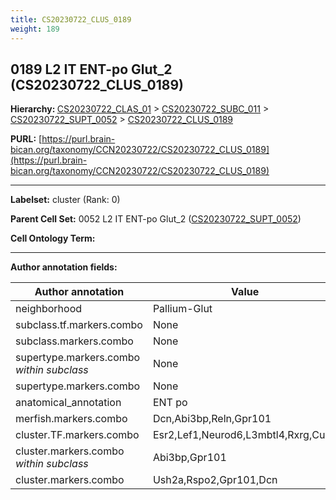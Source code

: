 ```yaml
---
title: CS20230722_CLUS_0189
weight: 189
---
```

## 0189 L2 IT ENT-po Glut_2 (CS20230722_CLUS_0189)
<b>Hierarchy: </b>
[CS20230722_CLAS_01](../CS20230722_CLAS_01) >
[CS20230722_SUBC_011](../CS20230722_SUBC_011) >
[CS20230722_SUPT_0052](../CS20230722_SUPT_0052) >
[CS20230722_CLUS_0189](../CS20230722_CLUS_0189)

**PURL:** [https://purl.brain-bican.org/taxonomy/CCN20230722/CS20230722_CLUS_0189](https://purl.brain-bican.org/taxonomy/CCN20230722/CS20230722_CLUS_0189)

---


**Labelset:** cluster (Rank: 0)

**Parent Cell Set:** 0052 L2 IT ENT-po Glut_2 ([CS20230722_SUPT_0052](../CS20230722_SUPT_0052))



**Cell Ontology Term:** 

[MARKER GENES.]: #


---

[TRANSFERRED ANNOTATIONS.]: #


[AUTHOR ANNOTATION FIELDS.]: #


**Author annotation fields:**

| Author annotation | Value |
|-------------------|-------|
|neighborhood|Pallium-Glut|
|subclass.tf.markers.combo|None|
|subclass.markers.combo|None|
|supertype.markers.combo _within subclass_|None|
|supertype.markers.combo|None|
|anatomical_annotation|ENT po|
|merfish.markers.combo|Dcn,Abi3bp,Reln,Gpr101|
|cluster.TF.markers.combo|Esr2,Lef1,Neurod6,L3mbtl4,Rxrg,Cux2|
|cluster.markers.combo _within subclass_|Abi3bp,Gpr101|
|cluster.markers.combo|Ush2a,Rspo2,Gpr101,Dcn|
